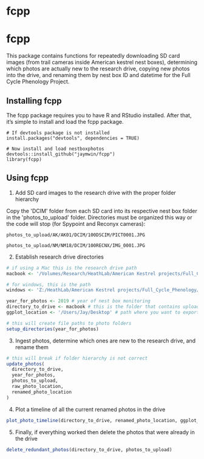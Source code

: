 # fcpp

<!-- README.md is generated from README.Rmd. Please edit that file -->

fcpp
=============

This package contains functions for repeatedly downloading SD card
images (from trail cameras inside American kestrel nest boxes),
determining which photos are actually new to the research drive, copying
new photos into the drive, and renaming them by nest box ID and datetime
for the Full Cycle Phenology Project.

Installing fcpp
------------------------

The fcpp package requires you to have R and RStudio installed.
After that, it’s simple to install and load the fcpp package.

    # If devtools package is not installed
    install.packages("devtools", dependencies = TRUE)

    # Now install and load nestboxphotos
    devtools::install_github("jaymwin/fcpp")
    library(fcpp)

Using fcpp
-------------------

1. Add SD card images to the research drive with the proper folder hierarchy

Copy the 'DCIM' folder from each SD card into its respective nest box folder in the 'photos_to_upload' folder. Directories must be organized this way or the code will stop (for Spypoint and Reconyx cameras):

`photos_to_upload/AK/AK01/DCIM/100DSCIM/PICT0001.JPG`

`photos_to_upload/NM/NM18/DCIM/100RECNX/IMG_0001.JPG`

2.  Establish research drive directories

``` r
# if using a Mac this is the research drive path
macbook <- '/Volumes/Research/HeathLab/American Kestrel projects/Full_Cycle_Phenology/'

# for windows, this is the path
windows <- 'Z:/HeathLab/American Kestrel projects/Full_Cycle_Phenology/'

year_for_photos <- 2019 # year of nest box monitoring
directory_to_drive <- macbook # this is the folder that contains upload/raw/renamed folders
ggplot_location <- '/Users/Jay/Desktop' # path where you want to export the timeline plot

# this will create file paths to photo folders
setup_directories(year_for_photos)
```

3.  Ingest photos, determine which ones are new to the research drive,
    and rename them

``` r
# this will break if folder hierarchy is not correct
update_photos(
  directory_to_drive,
  year_for_photos,
  photos_to_upload,
  raw_photo_location,
  renamed_photo_location
)
```

4.  Plot a timeline of all the current renamed photos in the drive

``` r
plot_photo_timeline(directory_to_drive, renamed_photo_location, ggplot_location)  
```

5.  Finally, if everything worked then delete the photos that were
    already in the drive

``` r
delete_redundant_photos(directory_to_drive, photos_to_upload)
```

